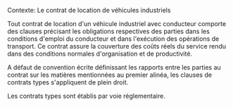 Contexte: Le contrat de location de véhicules industriels

Tout contrat de location d'un véhicule industriel avec conducteur comporte des clauses précisant les obligations respectives des parties dans les conditions d'emploi du conducteur et dans l'exécution des opérations de transport. Ce contrat assure la couverture des coûts réels du service rendu dans des conditions normales d'organisation et de productivité.

A défaut de convention écrite définissant les rapports entre les parties au contrat sur les matières mentionnées au premier alinéa, les clauses de contrats types s'appliquent de plein droit.

Les contrats types sont établis par voie réglementaire.